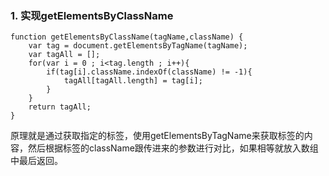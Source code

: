 ### 1. 实现getElementsByClassName
    function getElementsByClassName(tagName,className) {
        var tag = document.getElementsByTagName(tagName);
        var tagAll = [];
        for(var i = 0 ; i<tag.length ; i++){
            if(tag[i].className.indexOf(className) != -1){
                tagAll[tagAll.length] = tag[i];
            }
        }
        return tagAll;
    }
 原理就是通过获取指定的标签，使用getElementsByTagName来获取标签的内容，然后根据标签的className跟传进来的参数进行对比，如果相等就放入数组中最后返回。   


